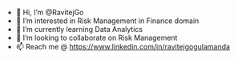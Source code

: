 - 👋 Hi, I’m @RavitejGo
- 👀 I’m interested in Risk Management in Finance domain
- 🌱 I’m currently learning Data Analytics
- 💞️ I’m looking to collaborate on Risk Management
- 📫 Reach me @ https://www.linkedin.com/in/ravitejgogulamanda

<!---
RavitejGo/RavitejGo is a ✨ special ✨ repository because its `README.md` (this file) appears on your GitHub profile.
You can click the Preview link to take a look at your changes.
--->
